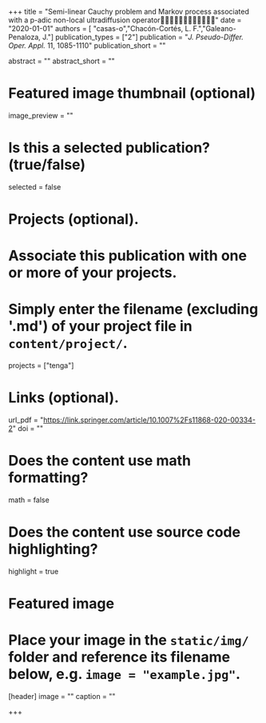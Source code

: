 +++
title = "Semi-linear Cauchy problem and Markov process associated with a p-adic non-local ultradiffusion operator􏳍􏲾􏲼􏳈􏲹􏳏􏳏􏳀􏳌􏲹􏳆􏲻"
date = "2020-01-01"
authors = [ "casas-o","Chacón-Cortés, L. F.","Galeano-Penaloza, J."]
publication_types = ["2"]
publication = "*J. Pseudo-Differ. Oper. Appl.*  11, 1085-1110"
publication_short = ""

abstract = ""
abstract_short = ""

# Featured image thumbnail (optional)
image_preview = ""

# Is this a selected publication? (true/false)
selected = false

# Projects (optional).
#   Associate this publication with one or more of your projects.
#   Simply enter the filename (excluding '.md') of your project file in `content/project/`.
projects = ["tenga"]

# Links (optional).
url_pdf = "https://link.springer.com/article/10.1007%2Fs11868-020-00334-2"
doi = ""
# Does the content use math formatting?
math = false

# Does the content use source code highlighting?
highlight = true

# Featured image
# Place your image in the `static/img/` folder and reference its filename below, e.g. `image = "example.jpg"`.
[header]
image = ""
caption = ""

+++
